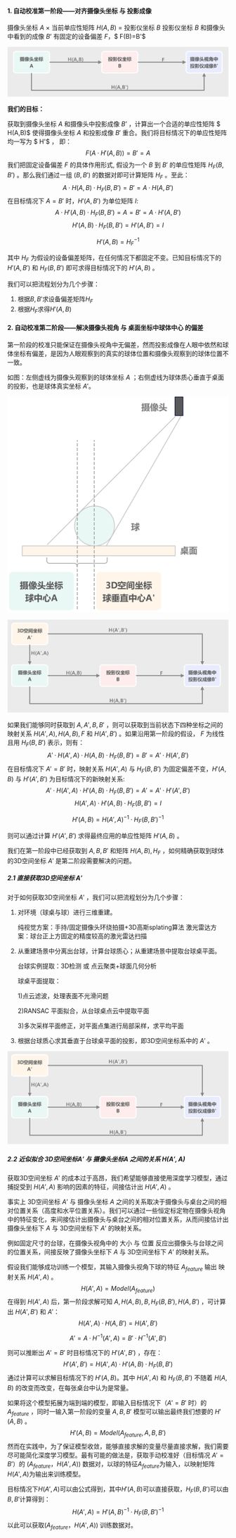 #### 1. 自动校准第一阶段——对齐摄像头坐标 与 投影成像

摄像头坐标 $A$ $×$ 当前单应性矩阵 $H(A,B)$ = 投影仪坐标 $B$ 
投影仪坐标 $B$ 和摄像头中看到的成像 $B’$ 有固定的设备偏差 $F$，$ F(B)=B'$

![计算单应性矩阵](./计算单应性矩阵.jpg)

**我们的目标：**

获取到摄像头坐标 $A$ 和摄像头中投影成像 $B’$ ，计算出一个合适的单应性矩阵 $ H(A,B)$ 使得摄像头坐标 $A$ 和投影成像 $B'$ 重合。我们将目标情况下的单应性矩阵均一写为 $ H'$ ， 即：
$$
F( A · H'(A,B) ) = B' = A
$$
我们把固定设备偏差 $F$ 的具体作用形式, 假设为一个 $B$ 到 $B'$ 的单应性矩阵 $H_F(B,B')$ 。那么我们通过一组 $(B,B')$ 的数据对即可计算矩阵 $H_F$ 。至此：
$$
A · H(A,B) · H_F(B,B') = B' = A · H(A,B')
$$
在目标情况下 $A = B'$ 时，$H'(A,B')$  为单位矩阵 $I$:
$$
A · H'(A,B) · H_F(B,B') = A = B' = A · H'(A,B')
$$
$$
H'(A,B) · H_F(B,B') = H'(A,B') = I
$$

$$
H'(A,B) = H_F^{-1}
$$

其中 $H_F$ 为假设的设备偏差矩阵，在任何情况下都固定不变。已知目标情况下的 $H'(A,B')$ 和 $H_F(B,B')$ 即可求得目标情况下的 $H'(A,B)$ 。



我们可以把流程划分为几个步骤：

1. 根据$B,B'$求设备偏差矩阵$H_F$
3. 根据$H_F$求得$H'(A,B)$



#### 2. 自动校准第二阶段——解决摄像头视角 与 桌面坐标中球体中心 的偏差

第一阶段的校准只能保证在摄像头视角中无偏差，然而投影成像在人眼中依然和球体坐标有偏差，是因为人眼观察到的真实的球体位置和摄像头观察到的球体位置不一致。

如图：左侧虚线为摄像头观察到的球体坐标 $A$ ；右侧虚线为球体质心垂直于桌面的投影，也是球体真实坐标 $A'$。

<img src="./摄像头坐标与3D空间坐标.jpg" alt="摄像头坐标与3D空间坐标"  />



![计算单应性矩阵](./计算单应性矩阵2.jpg)

如果我们能够同时获取到 $A, A', B, B'$ ，则可以获取到当前状态下四种坐标之间的映射关系 $H(A',A),H(A,B),F$ 和 $H(A',B')$ 。如果沿用第一阶段的假设， $F$ 为线性且用 $H_F(B,B')$ 表示，则有：
$$
A' · H(A',A) · H(A,B) · H_F(B,B') = B'= A' · H(A',B')
$$
在目标情况下 $A' = B'$ 时，映射关系 $H(A',A)$ 与 $H_F(B,B')$ 为固定偏差不变，$H'(A,B)$ 与 $H'(A',B')$ 为目标情况下的新映射关系:
$$
A' · H(A',A) · H'(A,B) · H_F(B,B') = A' = A' · H'(A',B')
$$
$$
H(A',A) · H'(A,B) · H_F(B,B') = I
$$

$$
H'(A,B) = H(A',A)^{-1} · H_F(B,B')^{-1}
$$

则可以通过计算 $H'(A',B')$ 求得最终应用的单应性矩阵 $H'(A,B)$ 。

我们在第一阶段中已经获取到 $A, B, B'$ 和矩阵 $H(A,B),H_F$ ，如何精确获取到球体的3D空间坐标 $A'$ 是第二阶段需要解决的问题。



##### 2.1 直接获取3D空间坐标 $A'$

对于如何获取3D空间坐标 $A'$ ，我们可以把流程划分为几个步骤：

1. 对环境（球桌与球）进行三维重建。

   纯视觉方案：手持/固定摄像头环绕拍摄+3D高斯splating算法
   激光雷达方案：球台正上方固定的精度较高的激光雷达扫描

2. 从重建场景中分离出台球，计算台球质心；从重建场景中提取台球桌平面。

   台球实例提取：3D检测 或 点云聚类+球面几何分析

   球桌平面提取：

   1)点云滤波，处理表面不光滑问题

   2)RANSAC 平面拟合，从台球桌点云中提取平面

   3)多次采样平面修正，对平面点集进行局部采样，求平均平面

3. 根据台球质心求其垂直于台球桌平面的投影，即3D空间坐标系中的 $A'$ 。





![计算单应性矩阵](./计算单应性矩阵2.jpg)

##### 2.2 近似拟合 3D空间坐标$A'$ 与 摄像头坐标$A$ 之间的关系 $H(A',A)$

获取3D空间坐标 $A'$ 的成本过于高昂，我们希望能够直接使用深度学习模型，通过捕捉受到 $H(A',A)$ 影响的因素的特征，间接估计出 $H(A',A)$ 。

事实上 3D空间坐标 $A’$ 与 摄像头坐标 $A$ 之间的关系取决于摄像头与桌台之间的相对位置关系（高度和水平位置关系）。我们可以通过一些恒定标定物在摄像头视角中的特征变化，来间接估计出摄像头与桌台之间的相对位置关系，从而间接估计出 摄像头坐标下 $A$ 与 3D空间坐标下 $A’$ 的映射关系。

例如固定尺寸的台球，在摄像头视角中的 大小 与 位置 反应出摄像头与台球之间的位置关系，间接反映了摄像头坐标下 $A$ 与 3D空间坐标下 $A’$ 的映射关系。

假设我们能够成功训练一个模型，其输入摄像头视角下球的特征 $A_{feature}$ 输出 映射关系 $H(A',A)$ 。
$$
H(A',A) = Model(A_{feature})
$$
在得到 $H(A',A)$ 后，第一阶段求解可知 $A,H(A,B),B,H_F(B,B'),H(A,B')$ ，可计算出 $H(A',B')$ 和 $A'$：
$$
H(A',A) · H(A,B') = H(A',B')
$$

$$
A' = A · H^{-1}(A',A) = B' · H^{-1}(A',B')
$$

则可以推断出 $A'=B'$ 时目标情况下的 $H'(A',B')$ ，存在：
$$
H'(A',B') = H(A',A) · H'(A,B) · H_F(B,B')
$$
通过计算可以求解目标情况下的 $H'(A,B)$。其中 $H(A',A)$ 和 $H_F(B,B')$ 不随着 $H(A,B)$ 的改变而改变，在每张桌台中认为是常量。



如果将这个模型拓展为端到端的模型，即输入目标情况下（$A'=B'$ 时）的 $A_{feature}$ ，同时一输入第一阶段的变量 $A, B, B'$ 模型可以输出最终我们想要的 $H'(A,B)$ 。
$$
H'(A,B) = Model(A_{feature}, A, B, B')
$$
然而在实践中，为了保证模型收敛，能够直接求解的变量尽量直接求解，我们需要尽可能简化深度学习模型。最有可能的做法是，获取手动校准好（目标情况 $A'=B'$）的 $(A_{feature}，H(A',A))$ 数据对，以球的特征$A_{feature}$为输入，以映射矩阵$H(A',A)$为输出来训练模型。

目标情况下$H(A',A)$可以由公式得到，其中$H'(A,B)$可以直接获取，$H_F(B,B')$可以由$B,B'$计算得到：
$$
H(A',A) = H'(A,B)^{-1} · H_F(B,B')^{-1}
$$
以此可以获取$(A_{feature}，H(A',A))$ 训练数据对。
